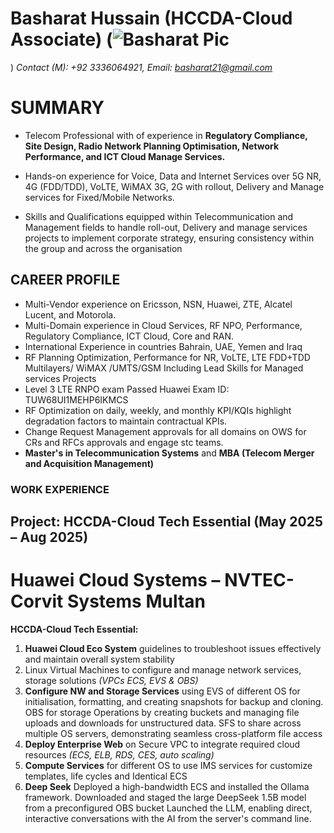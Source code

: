 # Basharat Hussain (HCCDA-Cloud Associate) (![Basharat Pic](https://github.com/user-attachments/assets/25d64ba8-f925-49ef-b5be-7d433b1f2443)
)
*Contact (M): +92 3336064921, Email: basharat21@gmail.com*

# SUMMARY
- Telecom Professional with of experience in **Regulatory Compliance, Site Design, Radio Network Planning Optimisation, Network Performance, and ICT Cloud Manage Services.**

- Hands-on experience for Voice, Data and Internet Services over 5G NR, 4G (FDD/TDD), VoLTE, WiMAX 3G, 2G with rollout, Delivery and Manage services for Fixed/Mobile Networks. 

- Skills and Qualifications equipped within Telecommunication and Management fields to handle roll-out, Delivery and manage services projects to implement corporate strategy, ensuring consistency within the group and across the organisation

## CAREER PROFILE
-	Multi-Vendor experience on Ericsson, NSN, Huawei, ZTE, Alcatel Lucent, and Motorola.
-	Multi-Domain experience in Cloud Services, RF NPO, Performance, Regulatory Compliance, ICT Cloud, Core and RAN.
-	International Experience in countries Bahrain, UAE, Yemen and Iraq
-	RF Planning Optimization, Performance for NR, VoLTE, LTE FDD+TDD Multilayers/ WiMAX /UMTS/GSM Including Lead Skills for Managed services Projects
-	Level 3 LTE RNPO exam Passed Huawei Exam ID: TUW68UI1MEHP6IKMCS
- RF Optimization on daily, weekly, and monthly KPI/KQIs highlight degradation factors to maintain contractual KPIs. 
-	Change Request Management approvals for all domains on OWS for CRs and RFCs approvals and engage stc teams.
-	**Master's in Telecommunication Systems** and **MBA (Telecom Merger and Acquisition Management)**

### WORK EXPERIENCE 
 ## Project: HCCDA-Cloud Tech Essential (May 2025 – Aug 2025) 
# Huawei Cloud Systems – NVTEC-Corvit Systems Multan
**HCCDA-Cloud Tech Essential:**
1.	**Huawei Cloud Eco System** guidelines to troubleshoot issues effectively and maintain overall system stability 
2.	Linux Virtual Machines to configure and manage network services, storage solutions *(VPCs ECS, EVS & OBS)*
3.	**Configure NW and Storage Services** using EVS of different OS for initialisation, formatting, and creating snapshots for backup and cloning. 
OBS for storage Operations by creating buckets and managing file uploads and downloads for unstructured data. SFS to share across multiple OS servers, demonstrating seamless cross-platform file access
4.	**Deploy Enterprise Web** on Secure VPC to integrate required cloud resources *(ECS, ELB, RDS, CES, auto scaling)*
5.	**Compute Services** for different OS to use IMS services for customize templates, life cycles and Identical ECS
6.	**Deep Seek** Deployed a high-bandwidth ECS and installed the Ollama framework. 
Downloaded and staged the large DeepSeek 1.5B model from a preconfigured OBS bucket
Launched the LLM, enabling direct, interactive conversations with the AI from the server's command line.


